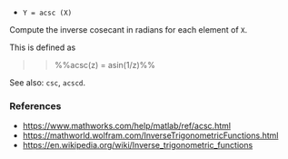 * `Y = acsc (X)`

Compute the inverse cosecant in radians for each element of `X`.

This is defined as

>> %%acsc(z) = asin(1/z)%%

See also: `csc`, `acscd`.

### References

* https://www.mathworks.com/help/matlab/ref/acsc.html
* https://mathworld.wolfram.com/InverseTrigonometricFunctions.html
* https://en.wikipedia.org/wiki/Inverse_trigonometric_functions
